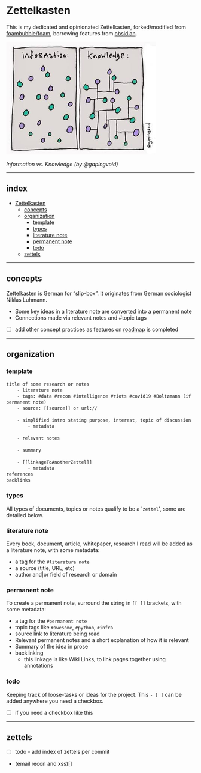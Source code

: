# Zettelkasten

This is my dedicated and opinionated Zettelkasten, forked/modified from [foambubble/foam](https://github.com/foambubble/foam), borrowing features from [obsidian](https://obsidian.md/features).

![](_images/2020-07-08-14-22-07.png)

_Information vs. Knowledge (by @gapingvoid)_

---
## index
* [Zettelkasten](readme.md#zettelkasten)
  * [concepts](readme.md#concepts)
  * [organization](readme.md#organization)
    * [template](readme.md#template)
    * [types](readme.md#types)
    * [literature note](readme.md#literature-note)
    * [permanent note](readme.md#permanent-note)
    * [todo](readme.md#todo)
  * [zettels](readme.md#zettels)

---
## concepts
Zettelkasten is German for “slip-box”. It originates from German sociologist Niklas Luhmann.

- Some key ideas in a literature note are converted into a permanent note
- Connections made via relevant notes and #topic tags
- [ ] add other concept practices as features on [roadmap](https://foambubble.github.io/foam/roadmap) is completed

---
## organization

### template
```
title of some research or notes
    - literature note
    - tags: #data #recon #intelligence #riots #covid19 #Boltzmann (if permanent note)
    - source: [[source]] or url://
    
    - simplified intro stating purpose, interest, topic of discussion
        - metadata
    
    - relevant notes
    
    - summary
    
    - [[linkageToAnotherZettel]]
        - metadata
references
backlinks
```

### types
All types of documents, topics or notes qualify to be a '`zettel`', some are detailed below.

### literature note
Every book, document, article, whitepaper, research I read will be added as a literature note, with some metadata:

- a tag for the `#literature note`
- a source (title, URL, etc)
- author and|or field of research or domain

### permanent note
To create a permanent note, surround the string in `[[ ]]` brackets, with some metadata:

- a tag for the `#permanent note`
- topic tags like `#awesome`, `#python`, `#infra`
- source link to literature being read
- Relevant permanent notes and a short explanation of how it is relevant
- Summary of the idea in prose
- backlinking
  - this linkage is like Wiki Links, to link pages together using annotations

### todo
Keeping track of loose-tasks or ideas for the project. This `- [ ]` can be added anywhere you need a checkbox.
- [ ] if you need a checkbox like this

---

## zettels
- [ ] todo - add index of zettels per commit

- (email recon and xss)[]
